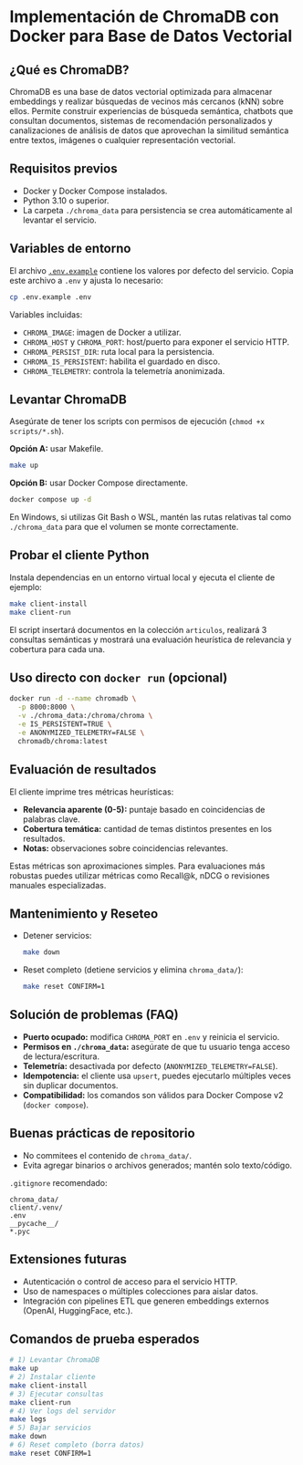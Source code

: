 # Implementación de ChromaDB con Docker para Base de Datos Vectorial

## ¿Qué es ChromaDB?
ChromaDB es una base de datos vectorial optimizada para almacenar embeddings y
realizar búsquedas de vecinos más cercanos (kNN) sobre ellos. Permite construir
experiencias de búsqueda semántica, chatbots que consultan documentos, sistemas
de recomendación personalizados y canalizaciones de análisis de datos que
aprovechan la similitud semántica entre textos, imágenes o cualquier representación
vectorial.

## Requisitos previos
- Docker y Docker Compose instalados.
- Python 3.10 o superior.
- La carpeta `./chroma_data` para persistencia se crea automáticamente al levantar el servicio.

## Variables de entorno
El archivo [`.env.example`](.env.example) contiene los valores por defecto del
servicio. Copia este archivo a `.env` y ajusta lo necesario:

```bash
cp .env.example .env
```

Variables incluidas:
- `CHROMA_IMAGE`: imagen de Docker a utilizar.
- `CHROMA_HOST` y `CHROMA_PORT`: host/puerto para exponer el servicio HTTP.
- `CHROMA_PERSIST_DIR`: ruta local para la persistencia.
- `CHROMA_IS_PERSISTENT`: habilita el guardado en disco.
- `CHROMA_TELEMETRY`: controla la telemetría anonimizada.

## Levantar ChromaDB
Asegúrate de tener los scripts con permisos de ejecución (`chmod +x scripts/*.sh`).

**Opción A:** usar Makefile.
```bash
make up
```

**Opción B:** usar Docker Compose directamente.
```bash
docker compose up -d
```

En Windows, si utilizas Git Bash o WSL, mantén las rutas relativas tal como `./chroma_data`
para que el volumen se monte correctamente.

## Probar el cliente Python
Instala dependencias en un entorno virtual local y ejecuta el cliente de ejemplo:

```bash
make client-install
make client-run
```

El script insertará documentos en la colección `articulos`, realizará 3 consultas
semánticas y mostrará una evaluación heurística de relevancia y cobertura para
cada una.

## Uso directo con `docker run` (opcional)
```bash
docker run -d --name chromadb \
  -p 8000:8000 \
  -v ./chroma_data:/chroma/chroma \
  -e IS_PERSISTENT=TRUE \
  -e ANONYMIZED_TELEMETRY=FALSE \
  chromadb/chroma:latest
```

## Evaluación de resultados
El cliente imprime tres métricas heurísticas:
- **Relevancia aparente (0-5):** puntaje basado en coincidencias de palabras clave.
- **Cobertura temática:** cantidad de temas distintos presentes en los resultados.
- **Notas:** observaciones sobre coincidencias relevantes.

Estas métricas son aproximaciones simples. Para evaluaciones más robustas puedes
utilizar métricas como Recall@k, nDCG o revisiones manuales especializadas.

## Mantenimiento y Reseteo
- Detener servicios:
  ```bash
  make down
  ```
- Reset completo (detiene servicios y elimina `chroma_data/`):
  ```bash
  make reset CONFIRM=1
  ```

## Solución de problemas (FAQ)
- **Puerto ocupado:** modifica `CHROMA_PORT` en `.env` y reinicia el servicio.
- **Permisos en `./chroma_data`:** asegúrate de que tu usuario tenga acceso de lectura/escritura.
- **Telemetría:** desactivada por defecto (`ANONYMIZED_TELEMETRY=FALSE`).
- **Idempotencia:** el cliente usa `upsert`, puedes ejecutarlo múltiples veces sin duplicar documentos.
- **Compatibilidad:** los comandos son válidos para Docker Compose v2 (`docker compose`).

## Buenas prácticas de repositorio
- No commitees el contenido de `chroma_data/`.
- Evita agregar binarios o archivos generados; mantén solo texto/código.

`.gitignore` recomendado:
```gitignore
chroma_data/
client/.venv/
.env
__pycache__/
*.pyc
```

## Extensiones futuras
- Autenticación o control de acceso para el servicio HTTP.
- Uso de namespaces o múltiples colecciones para aislar datos.
- Integración con pipelines ETL que generen embeddings externos (OpenAI, HuggingFace, etc.).

## Comandos de prueba esperados
```bash
# 1) Levantar ChromaDB
make up
# 2) Instalar cliente
make client-install
# 3) Ejecutar consultas
make client-run
# 4) Ver logs del servidor
make logs
# 5) Bajar servicios
make down
# 6) Reset completo (borra datos)
make reset CONFIRM=1
```
